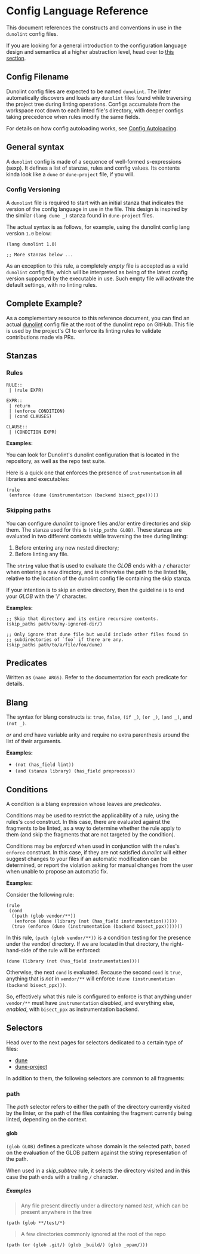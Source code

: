 # Config Language Reference

This document references the constructs and conventions in use in the `dunolint` config files.

If you are looking for a general introduction to the configuration language design and semantics at a higher abstraction level, head over to [this section](../../explanation/config/README.md).

## Config Filename

Dunolint config files are expected to be named `dunolint`. The linter automatically discovers and loads any `dunolint` files found while traversing the project tree during linting operations. Configs accumulate from the workspace root down to each linted file's directory, with deeper configs taking precedence when rules modify the same fields.

For details on how config autoloading works, see [Config Autoloading](../../explanation/config-autoloading.md).

## General syntax

A `dunolint` config is made of a sequence of well-formed s-expressions (sexp). It defines a list of stanzas, rules and config values. Its contents kinda look like a `dune` or `dune-project` file, if you will.

### Config Versioning

A `dunolint` file is required to start with an initial stanza that indicates the version of the config language in use in the file. This design is inspired by the similar `(lang dune _)` stanza found in `dune-project` files.

The actual syntax is as follows, for example, using the dunolint config lang version `1.0` below:

```dune
(lang dunolint 1.0)

;; More stanzas below ...
```

As an exception to this rule, a completely *empty* file is accepted as a valid `dunolint` config file, which will be interpreted as being of the latest config version supported by the executable in use. Such empty file will activate the default settings, with no linting rules.

## Complete Example?

As a complementary resource to this reference document, you can find an actual [dunolint](https://github.com/mbarbin/dunolint/blob/main/dunolint) config file at the root of the dunolint repo on GitHub. This file is used by the project's CI to enforce its linting rules to validate contributions made via PRs.

## Stanzas

### Rules

```pre
RULE::
 | (rule EXPR)

EXPR::
 | return
 | (enforce CONDITION)
 | (cond CLAUSES)

CLAUSE::
 | (CONDITION EXPR)
```

**Examples:**

You can look for Dunolint's dunolint configuration that is located in the repository, as well as the repo test suite.

Here is a quick one that enforces the presence of `instrumentation` in all libraries and executables:

```dune
(rule
 (enforce (dune (instrumentation (backend bisect_ppx)))))
```

### Skipping paths

You can configure *dunolint* to ignore files and/or entire directories and skip them. The stanza used for this is `(skip_paths GLOB)`. These stanzas are evaluated in two different contexts while traversing the tree during linting:

1. Before entering any new nested directory;
2. Before linting any file.

The `string` value that is used to evaluate the *GLOB* ends with a `/` character when entering a new directory, and is otherwise the path to the linted file, relative to the location of the dunolint config file containing the skip stanza.

If your intention is to skip an entire directory, then the guideline is to end your *GLOB* with the '/' character.

**Examples:**

```dune
;; Skip that directory and its entire recursive contents.
(skip_paths path/to/my-ignored-dir/)

;; Only ignore that dune file but would include other files found in
;; subdirectories of `foo` if there are any.
(skip_paths path/to/a/file/foo/dune)
```

## Predicates

Written as `(name ARGS)`. Refer to the documentation for each predicate for details.

## Blang

The syntax for blang constructs is: `true`, `false`, `(if _)`, `(or _)`, `(and _)`, and `(not _)`.

*or* and *and* have variable arity and require no extra parenthesis around the list of their arguments.

**Examples:**

- `(not (has_field lint))`
- `(and (stanza library) (has_field preprocess))`

## Conditions

A condition is a blang expression whose leaves are *predicates*.

Conditions may be used to restrict the applicability of a rule, using the rules's `cond` construct. In this case, there are evaluated against the fragments to be linted, as a way to determine whether the rule apply to them (and skip the fragments that are not targeted by the condition).

Conditions may be *enforced* when used in conjunction with the rules's `enforce` construct. In this case, if they are not satisfied *dunolint* will either suggest changes to your files if an automatic modification can be determined, or report the violation asking for manual changes from the user when unable to propose an automatic fix.

**Examples:**

Consider the following rule:

```dune
(rule
 (cond
  ((path (glob vendor/**))
   (enforce (dune (library (not (has_field instrumentation))))))
  (true (enforce (dune (instrumentation (backend bisect_ppx)))))))
```

In this rule, `(path (glob vendor/**))` is a condition testing for the presence under the vendor/ directory. If we are located in that directory, the right-hand-side of the rule will be enforced:

`(dune (library (not (has_field instrumentation))))`

Otherwise, the next `cond` is evaluated. Because the second `cond` is `true`, anything that is *not* in `vendor/**` will enforce `(dune (instrumentation (backend bisect_ppx)))`.

So, effectively what this rule is configured to enforce is that anything under `vendor/**` must have `instrumentation` *disabled*, and everything else, *enabled*, with `bisect_ppx` as instrumentation backend.

## Selectors

Head over to the next pages for selectors dedicated to a certain type of files:

- [dune](./dune.md)
- [dune-project](./dune-project.md)

In addition to them, the following selectors are common to all fragments:

### path

The *path* selector refers to either the path of the directory currently visited by the linter, or the path of the files containing the fragment currently being linted, depending on the context.

#### glob

`(glob GLOB)` defines a predicate whose domain is the selected path, based on the evaluation of the GLOB pattern against the string representation of the path.

When used in a *skip_subtree* rule, it selects the directory visited and in this case the path ends with a trailing `/` character.

##### Examples

> Any file present directly under a directory named *test*, which can be present anywhere in the tree

`(path (glob **/test/*)`

> A few directories commonly ignored at the root of the repo

`(path (or (glob .git/) (glob _build/) (glob _opam/)))`
